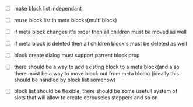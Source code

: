 - [ ] make block list independant
- [ ] reuse block list in meta blocks(multi block)

- [ ] if meta block changes it's order then all children must be moved as well
- [ ] if meta block is deleted then all children block's must be deleted as well

- [ ] block create dialog must support parrent block prop

- [ ] there should be a way to add existing block to a meta block(and also there must be a way to move block out from meta block) (ideally this should be handled by block list somehow)
- [ ] block list should be flexible, there should be some usefull system of slots that will allow to create corouseles steppers and so on

